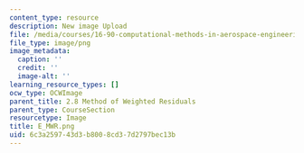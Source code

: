 ```yaml
---
content_type: resource
description: New image Upload
file: /media/courses/16-90-computational-methods-in-aerospace-engineering-spring-2014/6c3a259743d3b8008cd37d2797bec13b_E_MWR.png
file_type: image/png
image_metadata:
  caption: ''
  credit: ''
  image-alt: ''
learning_resource_types: []
ocw_type: OCWImage
parent_title: 2.8 Method of Weighted Residuals
parent_type: CourseSection
resourcetype: Image
title: E_MWR.png
uid: 6c3a2597-43d3-b800-8cd3-7d2797bec13b
---
```


